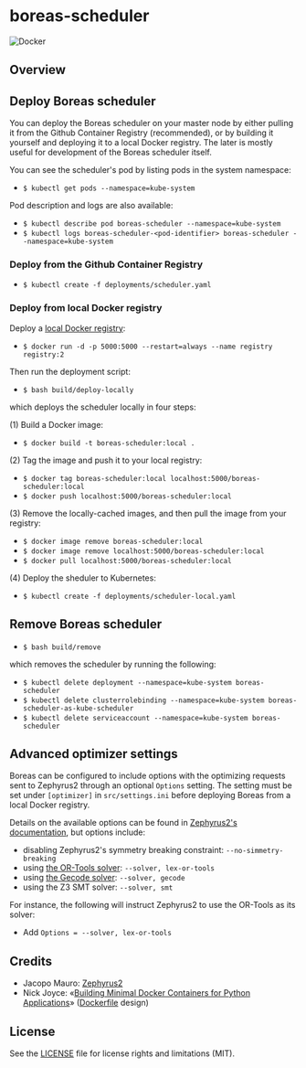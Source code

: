 boreas-scheduler
=============

![Docker](https://github.com/torgeirl/boreas-scheduler/workflows/Docker/badge.svg)

## Overview

## Deploy Boreas scheduler
You can deploy the Boreas scheduler on your master node by either pulling it from the Github Container Registry (recommended), or by building it yourself and deploying it to a local Docker registry. The later is mostly useful for development of the Boreas scheduler itself.

You can see the scheduler's pod by listing pods in the system namespace:
  - `$ kubectl get pods --namespace=kube-system`

Pod description and logs are also available:
  - `$ kubectl describe pod boreas-scheduler --namespace=kube-system`
  - `$ kubectl logs boreas-scheduler-<pod-identifier> boreas-scheduler --namespace=kube-system`

### Deploy from the Github Container Registry
  - `$ kubectl create -f deployments/scheduler.yaml`

### Deploy from local Docker registry
Deploy a [local Docker registry](https://docs.docker.com/registry/deploying/):
  - `$ docker run -d -p 5000:5000 --restart=always --name registry registry:2`

Then run the deployment script:
  - `$ bash build/deploy-locally`

which deploys the scheduler locally in four steps:

(1) Build a Docker image:
  - `$ docker build -t boreas-scheduler:local .`

(2) Tag the image and push it to your local registry:
  - `$ docker tag boreas-scheduler:local localhost:5000/boreas-scheduler:local`
  - `$ docker push localhost:5000/boreas-scheduler:local`

(3) Remove the locally-cached images, and then pull the image from your registry:
  - `$ docker image remove boreas-scheduler:local`
  - `$ docker image remove localhost:5000/boreas-scheduler:local`
  - `$ docker pull localhost:5000/boreas-scheduler:local`

(4) Deploy the sheduler to Kubernetes:
  - `$ kubectl create -f deployments/scheduler-local.yaml`

## Remove Boreas scheduler
  - `$ bash build/remove`

which removes the scheduler by running the following:
  - `$ kubectl delete deployment --namespace=kube-system boreas-scheduler`
  - `$ kubectl delete clusterrolebinding --namespace=kube-system boreas-scheduler-as-kube-scheduler`
  - `$ kubectl delete serviceaccount --namespace=kube-system boreas-scheduler`

## Advanced optimizer settings
Boreas can be configured to include options with the optimizing requests sent to Zephyrus2 through an optional `Options` setting. The setting must be set under `[optimizer]` in `src/settings.ini` before deploying Boreas from a local Docker registry.

Details on the available options can be found in [Zephyrus2's documentation](https://bitbucket.org/jacopomauro/zephyrus2), but options include:
  - disabling Zephyrus2's symmetry breaking constraint: `--no-simmetry-breaking`
  - using [the OR-Tools solver](https://developers.google.com/optimization/): `--solver, lex-or-tools`
  - using [the Gecode solver](https://github.com/Gecode/gecode): `--solver, gecode`
  - using the Z3 SMT solver: `--solver, smt`

For instance, the following will instruct Zephyrus2 to use the OR-Tools as its solver:
  - Add `Options = --solver, lex-or-tools`

## Credits
  - Jacopo Mauro: [Zephyrus2](https://bitbucket.org/jacopomauro/zephyrus2)
  - Nick Joyce: «[Building Minimal Docker Containers for Python Applications](https://blog.realkinetic.com/building-minimal-docker-containers-for-python-applications-37d0272c52f3)» ([Dockerfile](Dockerfile) design)

## License
See the [LICENSE](LICENSE.md) file for license rights and limitations (MIT).
